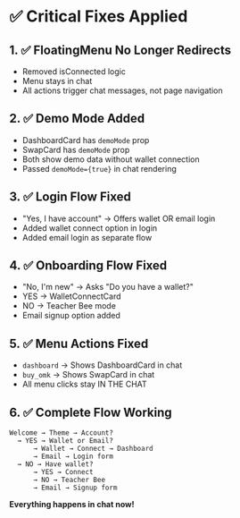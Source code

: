 # ✅ Critical Fixes Applied

## 1. ✅ FloatingMenu No Longer Redirects
- Removed isConnected logic
- Menu stays in chat
- All actions trigger chat messages, not page navigation

## 2. ✅ Demo Mode Added
- DashboardCard has `demoMode` prop
- SwapCard has `demoMode` prop  
- Both show demo data without wallet connection
- Passed `demoMode={true}` in chat rendering

## 3. ✅ Login Flow Fixed  
- "Yes, I have account" → Offers wallet OR email login
- Added wallet connect option in login
- Added email login as separate flow

## 4. ✅ Onboarding Flow Fixed
- "No, I'm new" → Asks "Do you have a wallet?"
- YES → WalletConnectCard
- NO → Teacher Bee mode
- Email signup option added

## 5. ✅ Menu Actions Fixed
- `dashboard` → Shows DashboardCard in chat
- `buy_omk` → Shows SwapCard in chat
- All menu clicks stay IN THE CHAT

## 6. ✅ Complete Flow Working
```
Welcome → Theme → Account? 
  → YES → Wallet or Email?
      → Wallet → Connect → Dashboard
      → Email → Login form
  → NO → Have wallet?
      → YES → Connect
      → NO → Teacher Bee
      → Email → Signup form
```

**Everything happens in chat now!**
